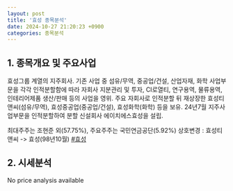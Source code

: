 ```yaml
---
layout: post
title: '효성 종목분석'
date: 2024-10-27 21:20:23 +0900
categories: 종목분석
---
```


## 1. 종목개요 및 주요사업

효성그룹 계열의 지주회사. 기존 사업 중 섬유/무역, 중공업/건설, 산업자재, 화학 사업부문을 각각 인적분할함에 따라 자회사 지분관리 및 투자, CI로열티, 연구용역, 물류용역, 인테리어제품 생산/판매 등의 사업을 영위. 주요 자회사로 인적분할 뒤 재상장한 효성티앤씨(섬유/무역), 효성중공업(중공업/건설), 효성화학(화학) 등을 보유. 24년7월 지주사업부문을 인적분할하여 분할 신설회사 에이치에스효성을 설립.

최대주주는 조현준 외(57.75%), 주요주주는 국민연금공단(5.92%) 상호변경 : 효성티앤씨 -> 효성(98년10월)
[#효성](#)

## 2. 시세분석

No price analysis available
